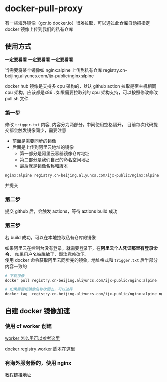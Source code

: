 # docker-pull-proxy

有一些海外镜像（gcr.io docker.io）很难拉取，可以通过此仓库自动把指定 docker 镜像上传到我们的私有仓库

## 使用方式

**一定要看看**
**一定要看看**
**一定要看看**

当需要将某个镜像如 nginx:alpine 上传到私有仓库 registry.cn-beijing.aliyuncs.com/ijx-public/nginx:alpine    

docker hub 镜像是支持多 cpu 架构的，默认 github action 拉取是宿主机相同 cpu 架构，应该都是x86 .
如果需要拉取别的 cpu 架构支持，可以按照修改修改 pull.sh 文件

### 第一步
修改 `trigger.txt` 内容, 内容分为两部分，中间使用空格隔开， 目前每次代码提交都会触发镜像同步，需要注意

* 前面是需要同步的镜像
* 后面是上传到阿里云地址的镜像
    * 第一部分是阿里云容器镜像仓库地址
    * 第二部分是我们自己的命名空间地址
    * 最后就是镜像名称和版本
```
nginx:alpine registry.cn-beijing.aliyuncs.com/ijx-public/nginx:alpine
```
并提交

### 第二步
提交 github 后，会触发 actions，等待 actions build 成功

### 第三步
若 build 成功，可以在本地拉取私有仓库的镜像


如果阿里云在控制台没有登录，就需要登录下，在**阿里云个人凭证那里有登录命令**， 如果用户名被脱敏了，那注意修改下。   
使用 docker 命令获取阿里云同步完的镜像，地址格式和 `trigger.txt` 后半部分内容一致的

```bash
# 下载镜像
docker pull registry.cn-beijing.aliyuncs.com/ijx-public/nginx:alpine

# 如果需要把镜像名称改回去，可以这样
docker tag  registry.cn-beijing.aliyuncs.com/ijx-public/nginx:alpine nginx:alpine
```

## 自建 docker 镜像加速


### 使用 cf worker 创建

[worker 怎么用可以参考这里](https://github.com/yaming116/npm-registry-worker)

[docker registry worker 脚本在这里](./worker.js)

### 有海外服务器的，使用 nginx 

[教程链接地址](https://blog.lty520.faith/%E5%8D%9A%E6%96%87/%E8%87%AA%E5%BB%BAdocker-hub%E5%8A%A0%E9%80%9F%E9%95%9C%E5%83%8F/#%e6%96%b9%e6%a1%88%e4%b8%80%e4%ba%8c%e6%95%b4%e5%90%88)
